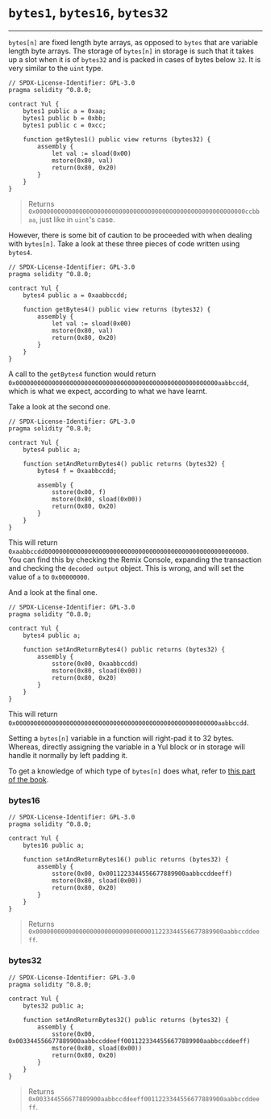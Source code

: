 # `bytes1`, `bytes16`, `bytes32`

---

`bytes[n]` are fixed length byte arrays, as opposed to `bytes` that are variable length byte arrays. The storage of `bytes[n]` in storage is such that it takes up a slot when it is of `bytes32` and is packed in cases of bytes below `32`. It is very similar to the `uint` type.

```solidity
// SPDX-License-Identifier: GPL-3.0
pragma solidity ^0.8.0;

contract Yul {
    bytes1 public a = 0xaa;
    bytes1 public b = 0xbb;
    bytes1 public c = 0xcc;
    
    function getBytes1() public view returns (bytes32) {
        assembly {
            let val := sload(0x00)
            mstore(0x80, val)
            return(0x80, 0x20)
        }
    }
}
```
> Returns `0x0000000000000000000000000000000000000000000000000000000000ccbbaa`, just like in `uint`'s case.

However, there is some bit of caution to be proceeded with when dealing with `bytes[n]`. Take a look at these three pieces of code written using `bytes4`.
```solidity
// SPDX-License-Identifier: GPL-3.0
pragma solidity ^0.8.0;

contract Yul {
    bytes4 public a = 0xaabbccdd;
    
    function getBytes4() public view returns (bytes32) {
        assembly {
            let val := sload(0x00)
            mstore(0x80, val)
            return(0x80, 0x20)
        }
    }
}
```
A call to the `getBytes4` function would return `0x00000000000000000000000000000000000000000000000000000000aabbccdd`, which is what we expect, according to what we have learnt.

Take a look at the second one.
```solidity
// SPDX-License-Identifier: GPL-3.0
pragma solidity ^0.8.0;

contract Yul {
    bytes4 public a;
        
    function setAndReturnBytes4() public returns (bytes32) {
        bytes4 f = 0xaabbccdd;

        assembly {
            sstore(0x00, f)
            mstore(0x80, sload(0x00))
            return(0x80, 0x20)
        }
    }
}
```

This will return `0xaabbccdd00000000000000000000000000000000000000000000000000000000`. You can find this by checking the Remix Console, expanding the transaction and checking the `decoded output` object. This is wrong, and will set the value of `a` to `0x00000000`.

And a look at the final one.
```solidity
// SPDX-License-Identifier: GPL-3.0
pragma solidity ^0.8.0;

contract Yul {
    bytes4 public a;
        
    function setAndReturnBytes4() public returns (bytes32) {
        assembly {
            sstore(0x00, 0xaabbccdd)
            mstore(0x80, sload(0x00))
            return(0x80, 0x20)
        }
    }
}
```

This will return `0x00000000000000000000000000000000000000000000000000000000aabbccdd`.

Setting a `bytes[n]` variable in a function will right-pad it to 32 bytes. Whereas, directly assigning the variable in a Yul block or in storage will handle it normally by left padding it.

To get a knowledge of which type of `bytes[n]` does what, refer to [this part of the book](../4-3-variable-storage-in-memory/4-3-3-bytes1-bytes16-bytes32.md#padding).

### bytes16
```solidity
// SPDX-License-Identifier: GPL-3.0
pragma solidity ^0.8.0;

contract Yul {
    bytes16 public a;
        
    function setAndReturnBytes16() public returns (bytes32) {
        assembly {
            sstore(0x00, 0x0011223344556677889900aabbccddeeff)
            mstore(0x80, sload(0x00))
            return(0x80, 0x20)
        }
    }
}
```
> Returns `0x0000000000000000000000000000000011223344556677889900aabbccddeeff`.

### bytes32
```solidity
// SPDX-License-Identifier: GPL-3.0
pragma solidity ^0.8.0;

contract Yul {
    bytes32 public a;
        
    function setAndReturnBytes32() public returns (bytes32) {
        assembly {
            sstore(0x00, 0x003344556677889900aabbccddeeff0011223344556677889900aabbccddeeff)
            mstore(0x80, sload(0x00))
            return(0x80, 0x20)
        }
    }
}
```
> Returns `0x003344556677889900aabbccddeeff0011223344556677889900aabbccddeeff`.